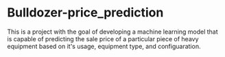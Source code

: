 # Bulldozer-price_prediction
This is a project with the goal of developing a machine learning model that is capable of predicting the sale price of a particular piece of heavy equipment based on it's usage, equipment type, and configuaration. 

